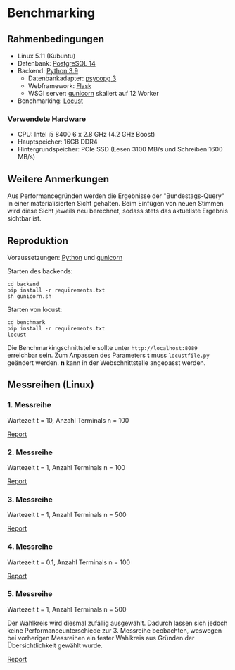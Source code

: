 # Benchmarking

## Rahmenbedingungen
- Linux 5.11 (Kubuntu)
- Datenbank: [PostgreSQL 14](https://www.postgresql.org/)
- Backend: [Python 3.9](https://www.python.org/)
  - Datenbankadapter: [psycopg 3](https://www.psycopg.org/)
  - Webframework: [Flask](https://flask.palletsprojects.com/en/2.0.x/)
  - WSGI server: [gunicorn](https://gunicorn.org/) skaliert auf 12 Worker
- Benchmarking: [Locust](https://locust.io/)


### Verwendete Hardware
- CPU: Intel i5 8400 6 x 2.8 GHz (4.2 GHz Boost)
- Hauptspeicher: 16GB DDR4
- Hintergrundspeicher: PCIe SSD (Lesen 3100 MB/s und Schreiben 1600 MB/s)

## Weitere Anmerkungen

Aus Performancegründen werden die Ergebnisse der "Bundestags-Query" in einer materialisierten Sicht gehalten. Beim Einfügen von neuen Stimmen wird diese Sicht jeweils neu berechnet, sodass stets das aktuellste Ergebnis sichtbar ist.

## Reproduktion

Voraussetzungen: [Python](https://www.python.org/) und [gunicorn](https://gunicorn.org/)

Starten des backends:
```
cd backend
pip install -r requirements.txt
sh gunicorn.sh
```
Starten von locust:
```
cd benchmark
pip install -r requirements.txt
locust
```

Die Benchmarkingschnittstelle sollte unter `http://localhost:8089` erreichbar sein. Zum Anpassen des Parameters **t** muss
`locustfile.py` geändert werden. **n** kann in der Webschnittstelle angepasst werden.

## Messreihen (Linux)

### 1. Messreihe

Wartezeit t = 10, Anzahl Terminals n = 100

[Report](https://toemmsche.github.io/DB-Project-Benchmark-Results/t=10_n=100.html)

### 2. Messreihe

Wartezeit t = 1, Anzahl Terminals n = 100

[Report](https://toemmsche.github.io/DB-Project-Benchmark-Results/t=1_n=100.html)

### 3. Messreihe

Wartezeit t = 1, Anzahl Terminals n = 500

[Report](https://toemmsche.github.io/DB-Project-Benchmark-Results/t=1_n=500.html)

### 4. Messreihe

Wartezeit t = 0.1, Anzahl Terminals n = 100

[Report](https://toemmsche.github.io/DB-Project-Benchmark-Results/t=0.1_n=100.html)

### 5. Messreihe

Wartezeit t = 1, Anzahl Terminals n = 500

Der Wahlkreis wird diesmal zufällig ausgewählt. Dadurch lassen sich jedoch keine Performanceunterschiede zur  3. Messreihe beobachten, weswegen bei vorherigen Messreihen ein fester Wahlkreis aus Gründen der Übersichtlichkeit gewählt wurde.


[Report](https://toemmsche.github.io/DB-Project-Benchmark-Results/t=1_n=500_random_wk.html)